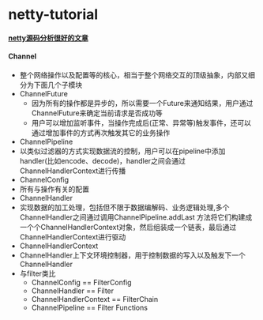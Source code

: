 # netty-tutorial
#### [netty源码分析很好的文章](https://www.jianshu.com/nb/16622283)
#### Channel
  + 整个网络操作以及配置等的核心，相当于整个网络交互的顶级抽象，内部又细分为下面几个子模块
  + ChannelFuture
    + 因为所有的操作都是异步的，所以需要一个Future来通知结果，用户通过ChannelFuture来确定当前请求是否成功等
    + 用户可以增加监听事件，当操作完成后(正常、异常等)触发事件，还可以通过增加事件的方式再次触发其它的业务操作
  + ChannelPipeline
   + 以类似过滤器的方式实现数据流的控制，用户可以在pipeline中添加handler(比如encode、decode)，handler之间会通过ChannelHandlerContext进行传播
  + ChannelConfig
   + 所有与操作有关的配置 
  + ChannelHandler  
   + 实现数据的加工处理，包括但不限于数据编解码、业务逻辑处理,多个ChannelHandler之间通过调用ChannelPipeline.addLast
     方法将它们构建成一个个ChannelHandlerContext对象，然后组装成一个链表，最后通过ChannelHandlerContext进行驱动
  + ChannelHandlerContext
   + ChannelHandler上下文环境控制器，用于控制数据的写入以及触发下一个ChannelHandler
  + 与filter类比
    + ChannelConfig == FilterConfig
    + ChannelHandler == Filter
    + ChannelHandlerContext == FilterChain
    + ChannelPipeline == Filter Functions